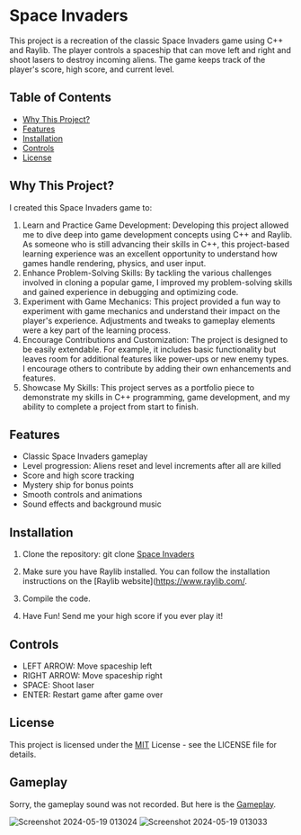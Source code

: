 # Space Invaders

This project is a recreation of the classic Space Invaders game using C++ and Raylib. The player controls a spaceship that can move left and right and shoot lasers to destroy incoming aliens. The game keeps track of the player's score, high score, and current level.

## Table of Contents
- [Why This Project?](#WhyThisProject?)
- [Features](#features)
- [Installation](#installation)
- [Controls](#controls)
- [License](#license)

## Why This Project?

I created this Space Invaders game to:
1. Learn and Practice Game Development: Developing this project allowed me to dive deep into game development concepts using C++ and Raylib. As someone who is still advancing their skills in C++, this project-based learning experience was an excellent opportunity to understand how games handle rendering, physics, and user input.
2. Enhance Problem-Solving Skills: By tackling the various challenges involved in cloning a popular game, I improved my problem-solving skills and gained experience in debugging and optimizing code.
3. Experiment with Game Mechanics: This project provided a fun way to experiment with game mechanics and understand their impact on the player's experience. Adjustments and tweaks to gameplay elements were a key part of the learning process.
4. Encourage Contributions and Customization: The project is designed to be easily extendable. For example, it includes basic functionality but leaves room for additional features like power-ups or new enemy types. I encourage others to contribute by adding their own enhancements and features.
5. Showcase My Skills: This project serves as a portfolio piece to demonstrate my skills in C++ programming, game development, and my ability to complete a project from start to finish.

## Features
- Classic Space Invaders gameplay
- Level progression: Aliens reset and level increments after all are killed
- Score and high score tracking
- Mystery ship for bonus points
- Smooth controls and animations
- Sound effects and background music

## Installation
1. Clone the repository: git clone [Space Invaders](https://github.com/coutLiKe/space-invaders.git)

2. Make sure you have Raylib installed. You can follow the installation instructions on the [Raylib website](https://www.raylib.com/.

3. Compile the code.

4. Have Fun! Send me your high score if you ever play it!

## Controls
- LEFT ARROW: Move spaceship left
- RIGHT ARROW: Move spaceship right
- SPACE: Shoot laser
- ENTER: Restart game after game over

## License
This project is licensed under the [MIT](https://choosealicense.com/licenses/mit/) License - see the LICENSE file for details.

## Gameplay
Sorry, the gameplay sound was not recorded. But here is the [Gameplay](https://github.com/coutLiKe/Space-Invaders/assets/90409246/9eedeb03-4bfe-4359-8ffe-6303a24acf92).

![Screenshot 2024-05-19 013024](https://github.com/coutLiKe/Space-Invaders/assets/90409246/5d5dbb27-f607-45fa-bdd8-c8f36e7c7b6f)
![Screenshot 2024-05-19 013033](https://github.com/coutLiKe/Space-Invaders/assets/90409246/e11174e0-8cff-4e62-96ef-108b6cb01d44)


